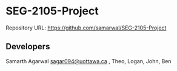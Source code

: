 # SEG-2105-Project

Repository URL:
https://github.com/samarwal/SEG-2105-Project


Developers
----------

Samarth Agarwal <sagar094@uottawa.ca> , Theo, Logan, John, Ben
